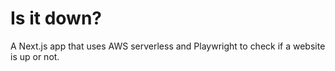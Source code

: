 # Is it down?

A Next.js app that uses AWS serverless and Playwright to check if a website is up or not.  

